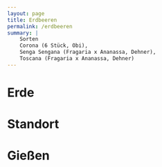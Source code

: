 ```yaml
---
layout: page
title: Erdbeeren
permalink: /erdbeeren
summary: |
    Sorten
    Corona (6 Stück, Obi), 
    Senga Sengana (Fragaria x Ananassa, Dehner),
    Toscana (Fragaria x Ananassa, Dehner)
---
```


# Erde

# Standort

# Gießen

